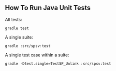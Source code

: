 How To Run Java Unit Tests
---

All tests:

    gradle test

A single suite:

    gradle :src/spsv:test

A single test case within a suite:

    gradle -Dtest.single=TestSP_Unlink :src/spsv:test
